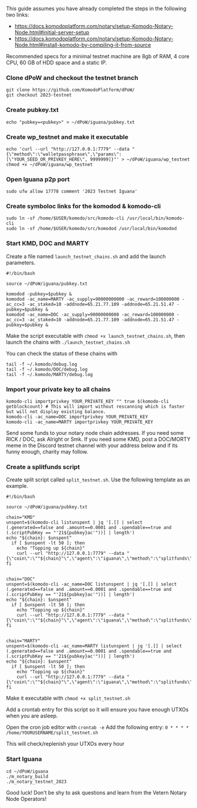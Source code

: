 This guide assumes you have already completed the steps in the following two links:
- https://docs.komodoplatform.com/notary/setup-Komodo-Notary-Node.html#initial-server-setup
- https://docs.komodoplatform.com/notary/setup-Komodo-Notary-Node.html#install-komodo-by-compiling-it-from-source

Recommended specs for a minimal testnet machine are 8gb of RAM, 4 core CPU, 60 GB of HDD space and a static IP.

### Clone dPoW and checkout the testnet branch
```
git clone https://github.com/KomodoPlatform/dPoW/
git checkout 2023-testnet
```


### Create pubkey.txt
`echo "pubkey=<pubkey>" > ~/dPoW/iguana/pubkey.txt`


### Create wp_testnet and make it executable
```
echo 'curl --url "http://127.0.0.1:7779" --data "{\"method\":\"walletpassphrase\",\"params\":[\"YOUR_SEED_OR_PRIVKEY_HERE\", 9999999]}"' > ~/dPoW/iguana/wp_testnet
chmod +x ~/dPoW/iguana/wp_testnet
```


### Open Iguana p2p port
`sudo ufw allow 17778 comment '2023 Testnet Iguana'`


### Create symboloc links for the komodod & komodo-cli
```
sudo ln -sf /home/$USER/komodo/src/komodo-cli /usr/local/bin/komodo-cli
sudo ln -sf /home/$USER/komodo/src/komodod /usr/local/bin/komodod
```

### Start KMD, DOC and MARTY

Create a file named `launch_testnet_chains.sh` and add the launch parameters.
```
#!/bin/bash

source ~/dPoW/iguana/pubkey.txt

komodod -pubkey=$pubkey &
komodod -ac_name=MARTY -ac_supply=90000000000 -ac_reward=100000000 -ac_cc=3 -ac_staked=10 -addnode=65.21.77.109 -addnode=65.21.51.47 -pubkey=$pubkey &
komodod -ac_name=DOC -ac_supply=90000000000 -ac_reward=100000000 -ac_cc=3 -ac_staked=10 -addnode=65.21.77.109 -addnode=65.21.51.47 -pubkey=$pubkey &
```

Make the script executable with `chmod +x launch_testnet_chains.sh`, then launch the chains with `./launch_testnet_chains.sh`

You can check the status of these chains with
```
tail -f ~/.komodo/debug.log
tail -f ~/.komodo/DOC/debug.log
tail -f ~/.komodo/MARTY/debug.log
```


### Import your private key to all chains
```
komodo-cli importprivkey YOUR_PRIVATE_KEY "" true $(komodo-cli getblockcount) # This will import without rescanning which is faster but will not display existing balance.
komodo-cli -ac_name=DOC importprivkey YOUR_PRIVATE_KEY
komodo-cli -ac_name=MARTY importprivkey YOUR_PRIVATE_KEY
```

Send some funds to your notary node chain addresses. If you need some RICK / DOC, ask Alright or Smk. If you need some KMD, post a DOC/MORTY meme in the Discord testnet channel with your address below and if its funny enough, charity may follow.


### Create a splitfunds script

Create split script called `split_testnet.sh`. Use the following template as an example. 

```
#!/bin/bash

source ~/dPoW/iguana/pubkey.txt

chain="KMD"
unspent=$(komodo-cli listunspent | jq '[.[] | select (.generated==false and .amount==0.0001 and .spendable==true and (.scriptPubKey == "'21${pubkey}ac'"))] | length')
echo "${chain}: $unspent"
  if [ $unspent -lt 50 ]; then
    echo "Topping up ${chain}"
    curl --url "http://127.0.0.1:7779" --data "{\"coin\":\""${chain}"\",\"agent\":\"iguana\",\"method\":\"splitfunds\",\"satoshis\":\"10000\",\"sendflag\":1,\"duplicates\":"50"}"
fi


chain="DOC"
unspent=$(komodo-cli -ac_name=DOC listunspent | jq '[.[] | select (.generated==false and .amount==0.0001 and .spendable==true and (.scriptPubKey == "'21${pubkey}ac'"))] | length')
echo "${chain}: $unspent"
  if [ $unspent -lt 50 ]; then
    echo "Topping up ${chain}"
    curl --url "http://127.0.0.1:7779" --data "{\"coin\":\""${chain}"\",\"agent\":\"iguana\",\"method\":\"splitfunds\",\"satoshis\":\"10000\",\"sendflag\":1,\"duplicates\":"50"}"
fi


chain="MARTY"
unspent=$(komodo-cli -ac_name=MARTY listunspent | jq '[.[] | select (.generated==false and .amount==0.0001 and .spendable==true and (.scriptPubKey == "'21${pubkey}ac'"))] | length')
echo "${chain}: $unspent"
  if [ $unspent -lt 50 ]; then
    echo "Topping up ${chain}"
    curl --url "http://127.0.0.1:7779" --data "{\"coin\":\""${chain}"\",\"agent\":\"iguana\",\"method\":\"splitfunds\",\"satoshis\":\"10000\",\"sendflag\":1,\"duplicates\":"50"}"
fi
```

Make it executable with `chmod +x split_testnet.sh`

Add a crontab entry for this script so it will ensure you have enough UTXOs when you are asleep.

Open the cron job editor with `crontab -e`
Add the following entry: `0 * * * * /home/YOURUSERNAME/split_testnet.sh`

This will check/replenish your UTXOs every hour


### Start Iguana
```
cd ~/dPoW/iguana
./m_notary_build
./m_notary_testnet_2023
```

Good luck! Don't be shy to ask questions and learn from the Vetern Notary Node Operators! 
